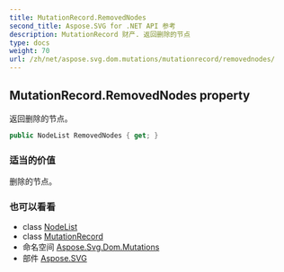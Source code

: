 ```yaml
---
title: MutationRecord.RemovedNodes
second_title: Aspose.SVG for .NET API 参考
description: MutationRecord 财产. 返回删除的节点
type: docs
weight: 70
url: /zh/net/aspose.svg.dom.mutations/mutationrecord/removednodes/
---
```

## MutationRecord.RemovedNodes property

返回删除的节点。

```csharp
public NodeList RemovedNodes { get; }
```

### 适当的价值

删除的节点。

### 也可以看看

* class [NodeList](../../../aspose.svg.collections/nodelist/)
* class [MutationRecord](../)
* 命名空间 [Aspose.Svg.Dom.Mutations](../../mutationrecord/)
* 部件 [Aspose.SVG](../../../)


